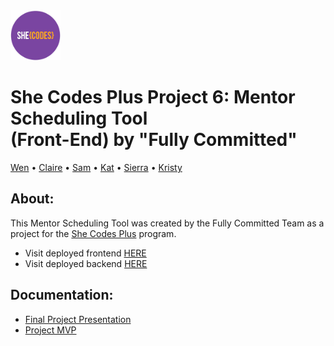 <img src="https://github.com/Ms-KL/Ms-KL/raw/main/images/shecodes-icon.png" width="80px" height="80px" />

# She Codes Plus Project 6: Mentor Scheduling Tool <br>(Front-End) by "Fully Committed"
[Wen](https://github.com/Simplicity305) • [Claire](https://github.com/Clahryott) • [Sam](https://github.com/samjsh) • [Kat](https://github.com/katitaliano) • [Sierra](https://github.com/supremeoverlord-ofdoom) • [Kristy](https://github.com/Ms-KL)

## About:

This Mentor Scheduling Tool was created by the Fully Committed Team as a project for the [She Codes Plus](https://www.shecodes.com.au/) program.

- Visit deployed frontend [HERE](https://fullycommitted-mentor-scheduling-tool.netlify.app)
- Visit deployed backend [HERE](https://fully-committed-mentor-scheduling-tool.fly.dev)

## Documentation:

* [Final Project Presentation](https://github.com/SheCodesAus/fully_committed_group_2023_frontend/files/11217231/Fully.Committed.pptx)
* [Project MVP](https://github.com/SheCodesAus/fully_committed_group_2023_frontend/files/11217232/MVP.-.Fully.Committed.docx)

<Insert instructions doc>
